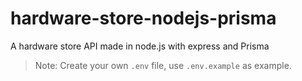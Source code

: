 # hardware-store-nodejs-prisma

A hardware store API made in node.js with express and Prisma

> Note: Create your own `.env` file, use `.env.example` as example.
